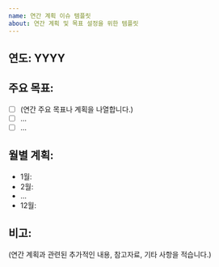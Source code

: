 ```yaml
---
name: 연간 계획 이슈 템플릿
about: 연간 계획 및 목표 설정을 위한 템플릿
---
```


## 연도: YYYY

## 주요 목표:
- [ ] (연간 주요 목표나 계획을 나열합니다.)
- [ ] ...
- [ ] ...

## 월별 계획:
- 1월: 
- 2월:
- ...
- 12월:

## 비고:
(연간 계획과 관련된 추가적인 내용, 참고자료, 기타 사항을 적습니다.)
